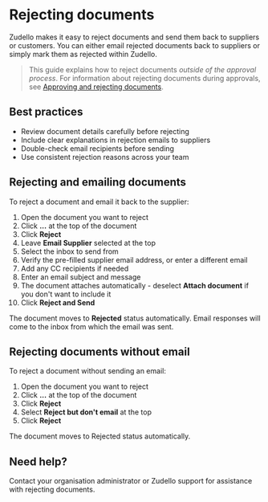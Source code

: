 # Rejecting documents

Zudello makes it easy to reject documents and send them back to suppliers or customers. You can either email rejected documents back to suppliers or simply mark them as rejected within Zudello. 

> This guide explains how to reject documents *outside of the approval process*. For information about rejecting documents during approvals, see [Approving and rejecting documents](Approving%20and%20rejecting%20documents.md).

## Best practices

- Review document details carefully before rejecting
- Include clear explanations in rejection emails to suppliers
- Double-check email recipients before sending
- Use consistent rejection reasons across your team

## Rejecting and emailing documents

To reject a document and email it back to the supplier:

1. Open the document you want to reject
2. Click **...** at the top of the document
3. Click **Reject**
4. Leave **Email Supplier** selected at the top
5. Select the inbox to send from
6. Verify the pre-filled supplier email address, or enter a different email
7. Add any CC recipients if needed
8. Enter an email subject and message
9. The document attaches automatically - deselect **Attach document** if you don't want to include it
10. Click **Reject and Send**

The document moves to **Rejected** status automatically. Email responses will come to the inbox from which the email was sent.

## Rejecting documents without email

To reject a document without sending an email:

1. Open the document you want to reject
2. Click **...** at the top of the document
3. Click **Reject**
4. Select **Reject but don't email** at the top
5. Click **Reject**

The document moves to Rejected status automatically.

## Need help?

Contact your organisation administrator or Zudello support for assistance with rejecting documents.